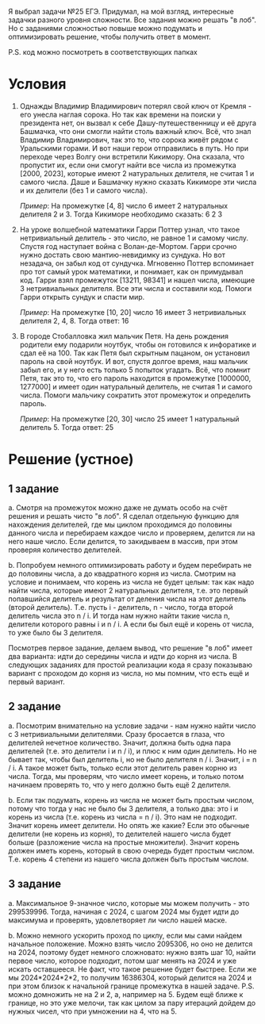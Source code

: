 Я выбрал задачи №25 ЕГЭ. Придумал, на мой взгляд, интересные задачки разного уровня сложности. Все задания можно решать "в лоб". Но с заданиями сложностью повыше можно подумать и оптимизировать решение, чтобы получить ответ в момент.

P.S. код можно посмотреть в соответствующих папках

# Условия

1. Однажды Владимир Владимирович потерял свой ключ от Кремля - его унесла наглая сорока. Но так как времени на поиски у президента нет, он вызвал к себе Дашу-путешественницу и её друга Башмачка, что они смогли найти столь важный ключ. Всё, что знал Владимир Владимирович, так это то, что сорока живёт рядом с Уральскими горами. И вот наши герои отправились в путь. Но при переходе через Волгу они встретили Кикимору. Она сказала, что пропустит их, если они смогут найти все числа из промежутка [2000, 2023], которые имеют 2 натуральных делителя, не считая 1 и самого числа. Даше и Башмачку нужно сказать Кикиморе эти числа и их делители (без 1 и самого числа). 

	*Пример*: На промежутке [4, 8] число 6 имеет 2 натуральных делителя 2 и 3. Тогда Кикиморе необходимо сказать:
		6 2 3

2. На уроке волшебной математики Гарри Поттер узнал, что такое нетривиальный делитель - это число, не равное 1 и самому числу. Спустя год наступает война с Волан-де-Мортом. Гарри срочно нужно достать свою мантию-невидимку из сундука. Но вот незадача, он забыл код от сундучка. Мгновенно Поттер вспоминает про тот самый урок математики, и понимает, как он примудывал код. Гарри взял промежуток [13211, 98341] и нашел числа, имеющие 3 нетривиальных делителя. Все эти числа и составили код. Помоги Гарри открыть сундук и спасти мир.

	*Пример*: На промежутке [10, 20] число 16 имеет 3 нетривиальных делителя 2, 4, 8. Тогда ответ:
		16

3. В городе Стобалловка жил мальчик Петя. На день рождения родители ему подарили ноутбук, чтобы он готовился к инфоратике и сдал её на 100. Так как Петя был скрытным пацаном, он установил пароль на свой ноутбук. И вот, спустя долгое время, наш мальчик забыл его, и у него есть только 5 попыток угадать. Всё, что помнит Петя, так это то, что его пароль находится в промежутке [1000000, 1277000] и имеет один натуральный делитель, не считая 1 и самого числа. Помоги мальчику сократить этот промежуток и определить пароль.

	*Пример*: На промежутке [20, 30] число 25 имеет 1 натуральный делитель 5. Тогда ответ:
		25

# Решение (устное)

## 1 задание

a. Смотря на промежуток можно даже не думать особо на счёт решения и решать чисто "в лоб". Я сделал отдельную функцию для нахождения делителей, где мы циклом проходимся до половины данного числа и перебираем каждое число и проверяем, делится ли на него наше число. Если делится, то закидываем в массив, при этом проверяя количество делителей. 

b. Попробуем немного оптимизировать работу и будем перебирать не до половины числа, а до квадратного корня из числа. Смотрим на условие и понимаем, что корень из числа не будет целым: так как надо найти числа, которые имеют 2 натуральных делителя, т.е. это первый попавшийся делитель и результат от деления числа на этот делитель (второй делитель). Т.е. пусть i - делитель, n - число, тогда второй делитель числа это n / i.  И тогда нам нужно найти такие числа n, делители которого равны i и n / i. А если бы был ещё и корень от числа, то уже было бы 3 делителя.

Посмотрев первое задание, делаем вывод, что решение "в лоб" имеет два варианта: идти до середины числа и идти до корня из числа. В следующих заданиях для простой реализации кода я сразу показываю вариант с проходом до корня из числа, но мы помним, что есть ещё и первый вариант.

## 2 задание

a. Посмотрим внимательно на условие задачи - нам нужно найти число с 3 нетривиальными делителями. Сразу бросается в глаза, что делителей нечетное количество. Значит, должна быть одна пара делителей (т.е. это делители i и n / i), и плюс к ним один делитель. Но не бывает так, чтобы был делитель i, но не было делителя n / i. Значит, i = n / i. А такое может быть, только если этот делитель равен корню из числа. Тогда, мы проверям, что число имеет корень, и только потом начинаем проверять то, что у него должно быть ещё 2 делителя.

b. Если так подумать, корень из числа не может быть простым числом, потому что тогда у нас не было бы 3 делителя, а только два: это i и корень из числа (т.е. корень из числа = n / i). Это нам не подходит. Значит корень имеет делители. Но опять же какие? Если это обычные делители (не корень из корня), то делителей нашего числа будет больше (разложение числа на простые множители). Значит корень должен иметь корень, который в свою очередь будет простым числом. Т.е. корень 4 степени из нашего числа должен быть простым числом.

## 3 задание

a. Максимальное 9-значное число, которые мы можем получить - это 299539996. Тогда, начиная с 2024, с шагом 2024 мы будет идти до максимума и проверять, удовлетворяет ли число нашей маске. 

b. Можно немного ускорить проход по циклу, если мы сами найдем начальное положение. Можно взять число 2095306, но оно не делится на 2024, поэтому будет немного сложновато: нужно взять шаг 10, найти первое число, которое подходит, потом шаг менять на 2024 и уже искать оставшееся. Не факт, что такое решение будет быстрее. Если же мы 2024\*2024\*2\*2, то получим 16386304, который делится на 2024 и при этом близок к начальной границе промежутка в нашей задаче.
P.S. можно домножить не на 2 и 2, а, например на 5. Будем ещё ближе к границе, но это уже мелочи, так как цилом за пару итераций дойдем до нужных чисел, что при умножении на 4, что на 5.
